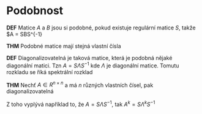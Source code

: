 # Podobnost

**DEF** Matice $A$ a $B$ jsou si podobné, pokud existuje regulární matice $S$, takže $A = SBS^{-1}

**THM** Podobné matice mají stejná vlastní čísla

**DEF** Diagonalizovatelná je taková matice, která je podobná nějaké diagonální matici. Tzn $A = S \Lambda S^{-1}$ kde $\Lambda$ je diagonální matice. Tomutu rozkladu se říká spektrální rozklad

**THM** Nechť $A \in R^{n \times n}$ a má $n$ různých vlastních čísel, pak diagonalizovatelná

Z toho vyplývá například to, že $A = S \Lambda S^{-1}$, tak $A^k = S \Lambda^k S^{-1}$
